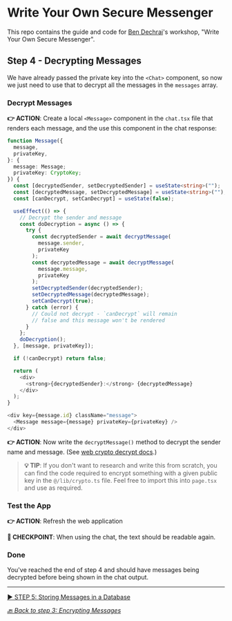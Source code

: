 # Write Your Own Secure Messenger

This repo contains the guide and code for [Ben Dechrai][ben-twitter]'s workshop, "Write Your Own Secure Messenger".

## Step 4 - Decrypting Messages

We have already passed the private key into the `<Chat>` component, so now we just need to use that to decrypt all the messages in the `messages` array.

### Decrypt Messages

**👉 ACTION**: Create a local `<Message>` component in the `chat.tsx` file that renders each message, and the use this component in the chat response:

```ts
function Message({
  message,
  privateKey,
}: {
  message: Message;
  privateKey: CryptoKey;
}) {
  const [decryptedSender, setDecryptedSender] = useState<string>("");
  const [decryptedMessage, setDecryptedMessage] = useState<string>("");
  const [canDecrypt, setCanDecrypt] = useState(false);

  useEffect(() => {
    // Decrypt the sender and message
    const doDecryption = async () => {
      try {
        const decryptedSender = await decryptMessage(
          message.sender,
          privateKey
        );
        const decryptedMessage = await decryptMessage(
          message.message,
          privateKey
        );
        setDecryptedSender(decryptedSender);
        setDecryptedMessage(decryptedMessage);
        setCanDecrypt(true);
      } catch (error) {
        // Could not decrypt - `canDecrypt` will remain
        // false and this message won't be rendered
      }
    };
    doDecryption();
  }, [message, privateKey]);

  if (!canDecrypt) return false;

  return (
    <div>
      <strong>{decryptedSender}:</strong> {decryptedMessage}
    </div>
  );
}
```

```ts
<div key={message.id} className="message">
  <Message message={message} privateKey={privateKey} />
</div>
```

**👉 ACTION**: Now write the `decryptMessage()` method to decrypt the sender name and message. (See [web crypto decrypt docs][mdn-web-crypto-decrypt].)

> **💡 TIP**: If you don't want to research and write this from scratch, you can find the code required to encrypt something with a given public key in the `@/lib/crypto.ts` file. Feel free to import this into `page.tsx` and use as required.

### Test the App

**👉 ACTION**: Refresh the web application

**🧪 CHECKPOINT**: When using the chat, the text should be readable again.

### Done

You've reached the end of step 4 and should have messages being decrypted before being shown in the chat output.

---

[▶️ STEP 5: Storing Messages in a Database](./STEP-5-STORING-IN-DATABASE.md)

_[🔙 Back to step 3: Encrypting Messages](./STEP-3-DECRYPTING-MESSAGES.md)_

[ben-twitter]: https://twitter.com/bendechrai
[mdn-web-crypto-decrypt]: https://developer.mozilla.org/en-US/docs/Web/API/SubtleCrypto/decrypt
